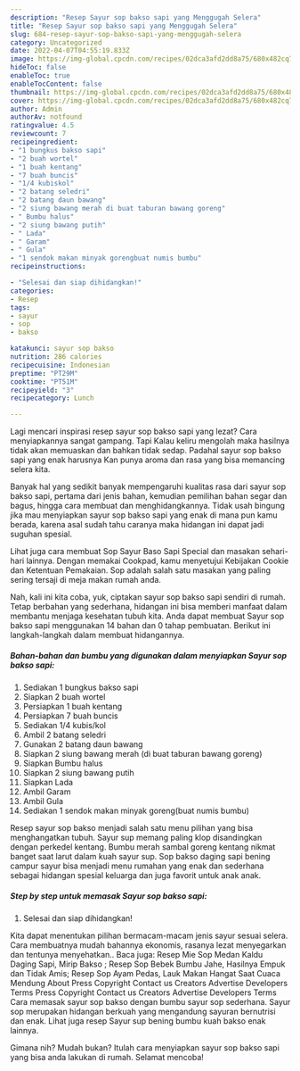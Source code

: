 ```yaml
---
description: "Resep Sayur sop bakso sapi yang Menggugah Selera"
title: "Resep Sayur sop bakso sapi yang Menggugah Selera"
slug: 684-resep-sayur-sop-bakso-sapi-yang-menggugah-selera
category: Uncategorized
date: 2022-04-07T04:55:19.833Z
image: https://img-global.cpcdn.com/recipes/02dca3afd2dd8a75/680x482cq70/sayur-sop-bakso-sapi-foto-resep-utama.jpg
hideToc: false
enableToc: true
enableTocContent: false
thumbnail: https://img-global.cpcdn.com/recipes/02dca3afd2dd8a75/680x482cq70/sayur-sop-bakso-sapi-foto-resep-utama.jpg
cover: https://img-global.cpcdn.com/recipes/02dca3afd2dd8a75/680x482cq70/sayur-sop-bakso-sapi-foto-resep-utama.jpg
author: Admin
authorAv: notfound
ratingvalue: 4.5
reviewcount: 7
recipeingredient:
- "1 bungkus bakso sapi"
- "2 buah wortel"
- "1 buah kentang"
- "7 buah buncis"
- "1/4 kubiskol"
- "2 batang seledri"
- "2 batang daun bawang"
- "2 siung bawang merah di buat taburan bawang goreng"
- " Bumbu halus"
- "2 siung bawang putih"
- " Lada"
- " Garam"
- " Gula"
- "1 sendok makan minyak gorengbuat numis bumbu"
recipeinstructions:

- "Selesai dan siap dihidangkan!"
categories:
- Resep
tags:
- sayur
- sop
- bakso

katakunci: sayur sop bakso 
nutrition: 286 calories
recipecuisine: Indonesian
preptime: "PT29M"
cooktime: "PT51M"
recipeyield: "3"
recipecategory: Lunch

---
```



Lagi mencari inspirasi resep sayur sop bakso sapi yang lezat? Cara menyiapkannya sangat gampang. Tapi Kalau keliru mengolah maka hasilnya tidak akan memuaskan dan bahkan tidak sedap. Padahal sayur sop bakso sapi yang enak harusnya Kan punya aroma dan rasa yang bisa memancing selera kita.


Banyak hal yang sedikit banyak mempengaruhi kualitas rasa dari sayur sop bakso sapi, pertama dari jenis bahan, kemudian pemilihan bahan segar dan bagus, hingga cara membuat dan menghidangkannya. Tidak usah bingung jika mau menyiapkan sayur sop bakso sapi yang enak di mana pun kamu berada, karena asal sudah tahu caranya maka hidangan ini dapat jadi suguhan spesial.

Lihat juga cara membuat ️Sop Sayur Baso Sapi Special dan masakan sehari-hari lainnya. Dengan memakai Cookpad, kamu menyetujui Kebijakan Cookie dan Ketentuan Pemakaian. Sop adalah salah satu masakan yang paling sering tersaji di meja makan rumah anda.


Nah, kali ini kita coba, yuk, ciptakan sayur sop bakso sapi sendiri di rumah. Tetap berbahan yang sederhana, hidangan ini bisa memberi manfaat dalam membantu menjaga kesehatan tubuh kita. Anda dapat membuat Sayur sop bakso sapi menggunakan 14 bahan dan 0 tahap pembuatan. Berikut ini langkah-langkah dalam membuat hidangannya.

<!--inarticleads1-->

##### Bahan-bahan dan bumbu yang digunakan dalam menyiapkan Sayur sop bakso sapi:

1. Sediakan 1 bungkus bakso sapi
1. Siapkan 2 buah wortel
1. Persiapkan 1 buah kentang
1. Persiapkan 7 buah buncis
1. Sediakan 1/4 kubis/kol
1. Ambil 2 batang seledri
1. Gunakan 2 batang daun bawang
1. Siapkan 2 siung bawang merah (di buat taburan bawang goreng)
1. Siapkan  Bumbu halus
1. Siapkan 2 siung bawang putih
1. Siapkan  Lada
1. Ambil  Garam
1. Ambil  Gula
1. Sediakan 1 sendok makan minyak goreng(buat numis bumbu)


Resep sayur sop bakso menjadi salah satu menu pilihan yang bisa menghangatkan tubuh. Sayur sup memang paling klop disandingkan dengan perkedel kentang. Bumbu merah sambal goreng kentang nikmat banget saat larut dalam kuah sayur sup. Sop bakso daging sapi bening campur sayur bisa menjadi menu rumahan yang enak dan sederhana sebagai hidangan spesial keluarga dan juga favorit untuk anak anak. 

<!--inarticleads2-->

##### Step by step untuk memasak Sayur sop bakso sapi:


1. Selesai dan siap dihidangkan!

Kita dapat menentukan pilihan bermacam-macam jenis sayur sesuai selera. Cara membuatnya mudah bahannya ekonomis, rasanya lezat menyegarkan dan tentunya menyehatkan.. Baca juga: Resep Mie Sop Medan Kaldu Daging Sapi, Mirip Bakso ; Resep Sop Bebek Bumbu Jahe, Hasilnya Empuk dan Tidak Amis; Resep Sop Ayam Pedas, Lauk Makan Hangat Saat Cuaca Mendung About Press Copyright Contact us Creators Advertise Developers Terms Press Copyright Contact us Creators Advertise Developers Terms Cara memasak sayur sop bakso dengan bumbu sayur sop sederhana. Sayur sop merupakan hidangan berkuah yang mengandung sayuran bernutrisi dan enak. Lihat juga resep Sayur sup bening bumbu kuah bakso enak lainnya. 

Gimana nih? Mudah bukan? Itulah cara menyiapkan sayur sop bakso sapi yang bisa anda lakukan di rumah. Selamat mencoba!
